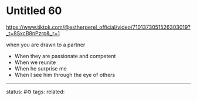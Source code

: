 # Untitled 60
https://www.tiktok.com/@estherperel_official/video/7101373051526303019?_t=8SxcB8nPzrp&_r=1

when you are drawn to a partner
 - When they are passionate and competent
 - When we reunite
 - When he surprise me
 - When I see him through the eye of others

--- 
status: #⚙️ 
tags: 
related: 